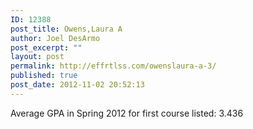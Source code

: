 ```yaml
---
ID: 12388
post_title: Owens,Laura A
author: Joel DesArmo
post_excerpt: ""
layout: post
permalink: http://effrtlss.com/owenslaura-a-3/
published: true
post_date: 2012-11-02 20:52:13
---
```

<p>Average GPA in Spring 2012 for first course listed: 3.436</p>